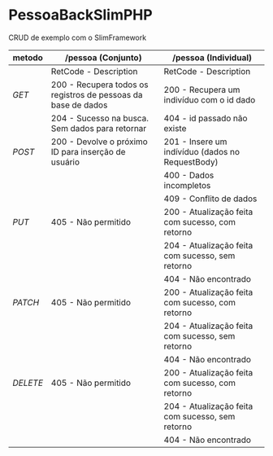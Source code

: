 # PessoaBackSlimPHP
CRUD de exemplo com o SlimFramework


|metodo| /pessoa (Conjunto) | /pessoa (Individual) | 
|--|--|--|
| | RetCode - Description | RetCode - Description |
| *GET* | 200 - Recupera todos os registros de pessoas da base de dados  | 200 - Recupera um indivíduo com o id dado |
| | 204 - Sucesso na busca. Sem dados para retornar  | 404 - id passado não existe |
| *POST* | 200 - Devolve o próximo ID para inserção de usuário | 201 - Insere um indívíduo (dados no RequestBody) |
| |  | 400 - Dados incompletos |
| |  | 409 - Conflito de dados |
| *PUT* | 405 - Não permitido | 200 - Atualização feita com sucesso, com retorno |
| | | 204 - Atualização feita com sucesso, sem retorno |
| | | 404 - Não encontrado |
| *PATCH* | 405 - Não permitido | 200 - Atualização feita com sucesso, com retorno |
| | | 204 - Atualização feita com sucesso, sem retorno |
| | | 404 - Não encontrado |
| *DELETE* | 405 - Não permitido | 200 - Atualização feita com sucesso, com retorno |
| | | 204 - Atualização feita com sucesso, sem retorno |
| | | 404 - Não encontrado |